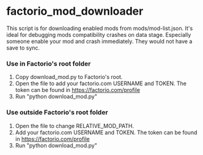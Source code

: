 # factorio_mod_downloader

This script is for downloading enabled mods from mods/mod-list.json.  It's ideal for debugging mods compatibility crashes on data stage.  Especially someone enable your mod and crash immediately.  They would not have a save to sync.

### Use in Factorio's root folder
1. Copy download_mod.py to Factorio's root.
2. Open the file to add your factorio.com USERNAME and TOKEN. The token can be found in https://factorio.com/profile 
3. Run "python download_mod.py"

### Use outside Factorio's root folder
1. Open the file to change RELATIVE_MOD_PATH.
2. Add your factorio.com USERNAME and TOKEN. The token can be found in https://factorio.com/profile 
3. Run "python download_mod.py"
